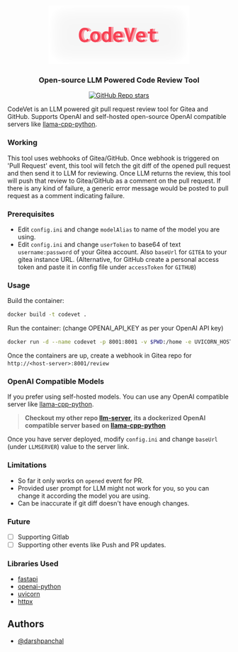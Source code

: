 <p align="center">
  <a href="/">
    <img src="assets/codevet-bg.png" width="318px" alt="CodeVet logo" />
</a>
<h3 align="center">Open-source LLM Powered Code Review Tool</h3>
<p align="center">
  <a href="/">
    <img alt="GitHub Repo stars" src="https://img.shields.io/github/stars/darshpanchal/codevet">
  </a>
</p>

CodeVet is an LLM powered git pull request review tool for Gitea and GitHub. Supports OpenAI and self-hosted open-source OpenAI compatible servers like [llama-cpp-python](https://github.com/abetlen/llama-cpp-python).

### Working

This tool uses webhooks of Gitea/GitHub. Once webhook is triggered on 'Pull Request' event, this tool will fetch the git diff
of the opened pull request and then send it to LLM for reviewing. Once LLM returns the review, this tool will push that review to Gitea/GitHub as a comment on the pull request. If there is any kind of failure, a generic error message would be posted to pull request as a comment indicating failure.

### Prerequisites

- Edit `config.ini` and change `modelAlias` to name of the model you are using.
- Edit `config.ini` and change `userToken` to base64 of text `username:password` of your Gitea account. Also `baseUrl` for `GITEA` to your gitea instance URL. (Alternative, for GitHub create a personal access token and paste it in config file under `accessToken` for `GITHUB`)

### Usage

Build the container:
```bash
docker build -t codevet .
```
Run the container: (change OPENAI_API_KEY as per your OpenAI API key)
```bash
docker run -d --name codevet -p 8001:8001 -v $PWD:/home -e UVICORN_HOST=0.0.0.0 -e OPENAI_API_KEY=sk-xxxx codevet
```

Once the containers are up, create a webhook in Gitea repo for `http://<host-server>:8001/review`

### OpenAI Compatible Models

If you prefer using self-hosted models. You can use any OpenAI compatible server like [llama-cpp-python](https://github.com/abetlen/llama-cpp-python).

> **Checkout my other repo [llm-server](https://github.com/darshpanchal/llm-server), its a dockerized OpenAI compatible server based on [llama-cpp-python](https://github.com/abetlen/llama-cpp-python)**

Once you have server deployed, modify `config.ini` and change `baseUrl` (under `LLMSERVER`) value to the server link. 

### Limitations
- So far it only works on `opened` event for PR.
- Provided user prompt for LLM might not work for you, so you can change it according the model you are using.
- Can be inaccurate if git diff doesn't have enough changes.

### Future
- [ ] Supporting Gitlab
- [ ] Supporting other events like Push and PR updates.

### Libraries Used
- [fastapi](https://github.com/tiangolo/fastapi)
- [openai-python](https://github.com/openai/openai-python)
- [uvicorn](https://github.com/encode/uvicorn)
- [httpx](https://github.com/encode/httpx/)

## Authors

- [@darshpanchal](https://www.github.com/darshpanchal)
